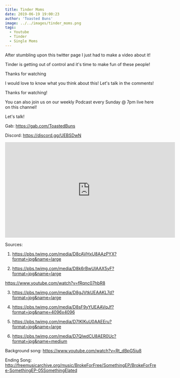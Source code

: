 ```yaml
---
title: Tinder Moms
date: 2019-06-19 19:00:23
author: 'Toasted Buns'
image: ../../images/tinder_moms.png
tags:
  - Youtube
  - Tinder
  - Single Moms
---
```


After stumbling upon this twitter page I just had to make a video about it!

Tinder is getting out of control and it's time to make fun of these people!

Thanks for watching

I would love to know what you think about this! Let's talk in the comments!

Thanks for watching!
<script async src="//pagead2.googlesyndication.com/pagead/js/adsbygoogle.js"></script><ins class="adsbygoogle" style="display:block; text-align:center;"  data-ad-layout="in-article"  data-ad-format="fluid"  data-ad-client="ca-pub-2164900147810573"  data-ad-slot="8817307412"></ins><script>(adsbygoogle = window.adsbygoogle || []).push({});</script>
You can also join us on our weekly Podcast every Sunday @ 7pm live here on this channel!

Let's talk!

Gab: https://gab.com/ToastedBuns

Discord: https://discord.gg/UEBSDwN

<iframe width="560" height="315" src="https://www.youtube.com/embed/yK_YkCDWMPA" frameborder="0" allow="accelerometer; autoplay; encrypted-media; gyroscope; picture-in-picture" allowfullscreen></iframe>

Sources:
1. https://pbs.twimg.com/media/D8cAVHxU8AAzPYX?format=jpg&name=large

2. https://pbs.twimg.com/media/D8k6rBwUIAAX5yF?format=jpg&name=large

https://www.youtube.com/watch?v=fRqnc07hbR8

3. https://pbs.twimg.com/media/D8gJVtkUEAAKL7d?format=jpg&name=large

4. https://pbs.twimg.com/media/D8sF9yYUEAAVqJf?format=jpg&name=4096x4096

5. https://pbs.twimg.com/media/D7IKlKuU0AAEEru?format=jpg&name=large

6. https://pbs.twimg.com/media/D7QIwdCU8AER0Uc?format=jpg&name=medium


Background song: https://www.youtube.com/watch?v=Rt_dBpG5iu8

Ending Song: http://freemusicarchive.org/music/BrokeForFree/SomethingEP/BrokeForFree-SomethingEP-05SomethingElated
